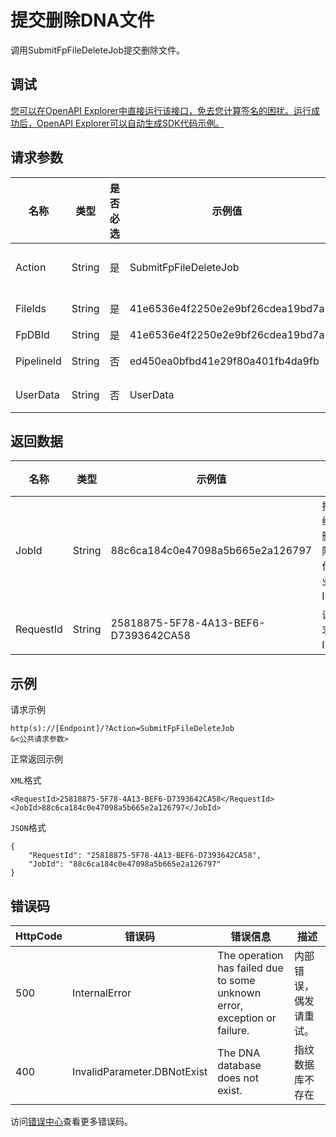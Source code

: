 # 提交删除DNA文件

调用SubmitFpFileDeleteJob提交删除文件。

## 调试

[您可以在OpenAPI Explorer中直接运行该接口，免去您计算签名的困扰。运行成功后，OpenAPI Explorer可以自动生成SDK代码示例。](https://api.aliyun.com/#product=Mts&api=SubmitFpFileDeleteJob&type=RPC&version=2014-06-18)

## 请求参数

|名称|类型|是否必选|示例值|描述|
|--|--|----|---|--|
|Action|String|是|SubmitFpFileDeleteJob|操作接口名，系统规定参数，取值：**SubmitFpFileDeleteJob**。 |
|FileIds|String|是|41e6536e4f2250e2e9bf26cdea19bd7a|需要删除的视频FileId，以逗号隔开，最多支持200。 |
|FpDBId|String|是|41e6536e4f2250e2e9bf26cdea19bd7a|DNA库ID。 |
|PipelineId|String|否|ed450ea0bfbd41e29f80a401fb4da9fb|管道ID，用于绑定消息通知。 |
|UserData|String|否|UserData|用户自定义数据，最大长度128个字节。 |

## 返回数据

|名称|类型|示例值|描述|
|--|--|---|--|
|JobId|String|88c6ca184c0e47098a5b665e2a126797|指纹删除作业ID。 |
|RequestId|String|25818875-5F78-4A13-BEF6-D7393642CA58|请求ID。 |

## 示例

请求示例

```
http(s)://[Endpoint]/?Action=SubmitFpFileDeleteJob
&<公共请求参数>
```

正常返回示例

`XML`格式

```
<RequestId>25818875-5F78-4A13-BEF6-D7393642CA58</RequestId>
<JobId>88c6ca184c0e47098a5b665e2a126797</JobId>
```

`JSON`格式

```
{
    "RequestId": "25818875-5F78-4A13-BEF6-D7393642CA58",
    "JobId": "88c6ca184c0e47098a5b665e2a126797"
}
```

## 错误码

|HttpCode|错误码|错误信息|描述|
|--------|---|----|--|
|500|InternalError|The operation has failed due to some unknown error, exception or failure.|内部错误，偶发请重试。|
|400|InvalidParameter.DBNotExist|The DNA database does not exist.|指纹数据库不存在|

访问[错误中心](https://error-center.aliyun.com/status/product/Mts)查看更多错误码。

